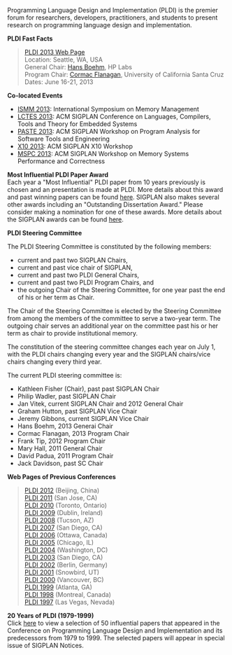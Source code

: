 Programming Language Design and Implementation (PLDI) is the
premier forum for researchers, developers, practitioners, and
students to present research on programming language design and
implementation.   

**PLDI Fast Facts**
> [PLDI 2013 Web Page](http://pldi2013.ucombinator.org/)  
> Location: Seattle, WA, USA  
> General Chair: [Hans Boehm](http://www.hpl.hp.com/personal/Hans_Boehm/),
> HP Labs   
> Program Chair:
> [Cormac Flanagan](http://users.soe.ucsc.edu/~cormac/),
> University of California Santa Cruz  
> Dates: June 16-21, 2013

**Co-located Events**

-   [ISMM 2013]( http://www.cs.technion.ac.il/~erez/ismm13/): International
    Symposium on Memory Management
-   [LCTES 2013](http://www.dcs.gla.ac.uk/conferences/lctes13/): ACM SIGPLAN
    Conference on Languages, Compilers, Tools and Theory for Embedded
    Systems
-   [PASTE 2013](http://dept.cs.williams.edu/PASTE2013/index.html): ACM SIGPLAN
     Workshop on Program Analysis for Software Tools and Engineering 
-   [X10 2013](http://x10-lang.org/workshop/workshop13.html): ACM SIGPLAN X10 Workshop
-   [MSPC 2013](http://safari.ece.cmu.edu/MSPC2013/): ACM SIGPLAN Workshop on Memory Systems Performance and Correctness



**Most Influential PLDI Paper Award**  
Each year a "Most Influential" PLDI paper from 10 years previously is chosen and an
presentation is made at PLDI. More details about this award and
past winning papers can be found [here](Awards/Conferences/PLDI/Main). SIGPLAN
also makes several other awards including an "Outstanding
Dissertation Award." Please consider making a nomination for one of
these awards.  More details about the SIGPLAN awards can be found
[here](Awards/Main).

**PLDI Steering Committee**

The PLDI Steering Committee is constituted by the following
members:

-   current and past two SIGPLAN Chairs,
-   current and past vice chair of SIGPLAN,
-   current and past two PLDI General Chairs,
-   current and past two PLDI Program Chairs, and
-   the outgoing Chair of the Steering Committee, for one year past the end of his or her term as Chair.

The Chair of the Steering Committee is elected by the Steering Committee from among the members of the committee to serve a two-year term.  The outgoing chair serves an additional year on the committee past his or her term as chair to provide institutional memory.  

The constitution of the steering committee changes each year on
July 1, with the PLDI chairs changing every year and the SIGPLAN
chairs/vice chairs changing every third year. 

The current PLDI steering committee is:

-   Kathleen Fisher (Chair), past past SIGPLAN Chair
-   Philip Wadler, past SIGPLAN Chair
-   Jan Vitek, current SIGPLAN Chair and 2012 General Chair
-   Graham Hutton, past SIGPLAN Vice Chair
-   Jeremy Gibbons, current SIGPLAN Vice Chair
-   Hans Boehm, 2013 Generai Chair
-   Cormac Flanagan, 2013 Program Chair
-   Frank Tip, 2012 Program Chair
-   Mary Hall, 2011 General Chair
-   David Padua, 2011 Program Chair
-   Jack Davidson, past SC Chair

**Web Pages of Previous Conferences**  
> [PLDI 2012](http://pldi11.cs.utah.edu/)  (Beijing, China)   
> [PLDI 2011](http://pldi11.cs.utah.edu/) (San Jose, CA)  
> [PLDI 2010](http://cs.stanford.edu/pldi10/) (Toronto, Ontario)  
> [PLDI 2009](http://www-plan.cs.colorado.edu/~pldi09/) (Dublin, Ireland)  
> [PLDI 2008](http://pldi2008.cs.ucr.edu/) (Tucson, AZ)  
> [PLDI 2007](http://ties.ucsd.edu/PLDI/) (San Diego, CA)  
> [PLDI 2006](http://research.microsoft.com/conferences/pldi06/) (Ottawa, Canada)  
> [PLDI 2005](http://www.research.ibm.com/pldi2005/) (Chicago, IL)  
> [PLDI 2004](http://www.cs.umd.edu/~pugh/pldi04/) (Washington, DC)  
> [PLDI 2003](http://www.cs.arizona.edu/PLDI2003/) (San Diego, CA)  
> [PLDI 2002](http://sunshine.cs.uni-dortmund.de/~knoop/PLDI2002/pldi2002_main.html) (Berlin, Germany)  
> [PLDI 2001](pldi/pldi2001/pldi2001.htm) (Snowbird, UT)   
> [PLDI 2000](http://www.research.microsoft.com/~larus/pldi2000/pldi2000.htm) (Vancouver, BC)   
> [PLDI 1999](http://www.cs.rutgers.edu/pldi99/) (Atlanta, GA)   
> [PLDI 1998](pldi/pldi1998/index.htm) (Montreal, Canada)   
> [PLDI 1997](http://www.cs.bu.edu/pub/pldi97/) (Las Vegas, Nevada)  

**20 Years of PLDI (1979-1999)**  
Click [here](http://www.cs.utexas.edu/users/mckinley/20-years.html)
to view a selection of 50 influential papers that appeared in the
Conference on Programming Language Design and Implementation and
its predecessors from 1979 to 1999. The selected papers will
appear in special issue of SIGPLAN Notices.
